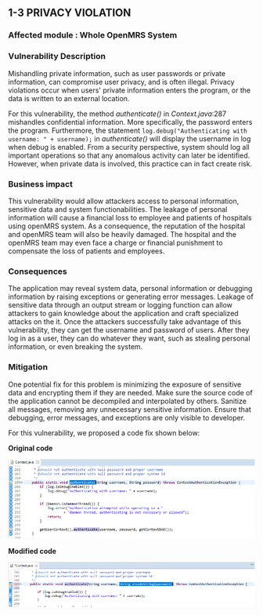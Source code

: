 ## 1-3 PRIVACY VIOLATION

### Affected module : Whole OpenMRS System

### Vulnerability Description
Mishandling private information, such as user passwords or private information, can compromise user privacy, and is often illegal. Privacy violations occur when users' private information enters the program, or the data is written to an external location.

For this vulnerability, the method *authenticate()* in *Context.java*:287 mishandles confidential information. More specifically, the password enters the program. Furthermore, the statement `log.debug("Authenticating with username: " + username);` in *authenticate()* will display the username in log when debug is enabled. From a security perspective, system should log all important operations so that any anomalous activity can later be identified. However, when private data is involved, this practice can in fact create risk.

### Business impact
This vulnerability would allow attackers access to personal information, sensitive data and system functionabilities. The leakage of personal information will cause a financial loss to employee and patients of hospitals using openMRS system. As a consequence, the reputation of the hospital and openMRS team will also be heavily damaged. The hospital and the openMRS team may even face a charge or financial punishment to compensate the loss of patients and employees.

### Consequences
The application may reveal system data, personal information or debugging information by raising exceptions or generating error messages. Leakage of sensitive data through an output stream or logging function can allow attackers to gain knowledge about the application and craft specialized attacks on the it. Once the attackers successfully take advantage of this vulnerability, they can get the username and password of users. After they log in as a user, they can do whatever they want, such as stealing personal information, or even breaking the system.

### Mitigation

One potential fix for this problem is minimizing the exposure of sensitive data and encrypting them if they are needed. Make sure the source code of the application cannot be decompiled and interpolated by others.  Sanitize all messages, removing any unnecessary sensitive information. Ensure that debugging, error messages, and exceptions are only visible to developer.

For this vulnerability, we proposed a code fix shown below:

**Original code**

![alt text](https://github.com/genterist/openMRS-Security/blob/master/4-SecurityPrinciples/images/t-fix7.png)
<br/>

**Modified code**

![alt text](https://github.com/genterist/openMRS-Security/blob/master/4-SecurityPrinciples/images/t-fix8.png)


